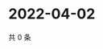 # 2022-04-02

共 0 条

<!-- BEGIN WEIBO -->
<!-- 最后更新时间 Sat Apr 02 2022 17:11:48 GMT+0800 (China Standard Time) -->

<!-- END WEIBO -->
